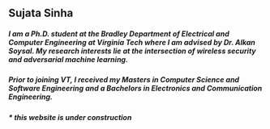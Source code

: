 ## Sujata Sinha
##### I am a Ph.D. student at the Bradley Department of Electrical and Computer Engineering at Virginia Tech where I am advised by Dr. Alkan Soysal. My research interests lie at the intersection of wireless security and adversarial machine learning.
##### Prior to joining VT, I received my Masters in Computer Science and Software Engineering and a Bachelors in Electronics and Communication Engineering.
##### * this website is under construction
